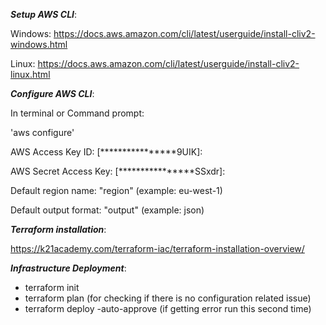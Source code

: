_**Setup AWS CLI**_:

Windows:
https://docs.aws.amazon.com/cli/latest/userguide/install-cliv2-windows.html

Linux:
https://docs.aws.amazon.com/cli/latest/userguide/install-cliv2-linux.html


_**Configure AWS CLI**_:

In terminal or Command prompt:


'aws configure' 

AWS Access Key ID: [****************9UIK]:

AWS Secret Access Key: [****************SSxdr]:

Default region name: "region" (example: eu-west-1)

Default output format: "output" (example: json)


_**Terraform installation**_:

https://k21academy.com/terraform-iac/terraform-installation-overview/


_**Infrastructure Deployment**_:

- terraform init
- terraform plan (for checking if there is no configuration related issue)
- terraform deploy -auto-approve (if getting error run this second time)


